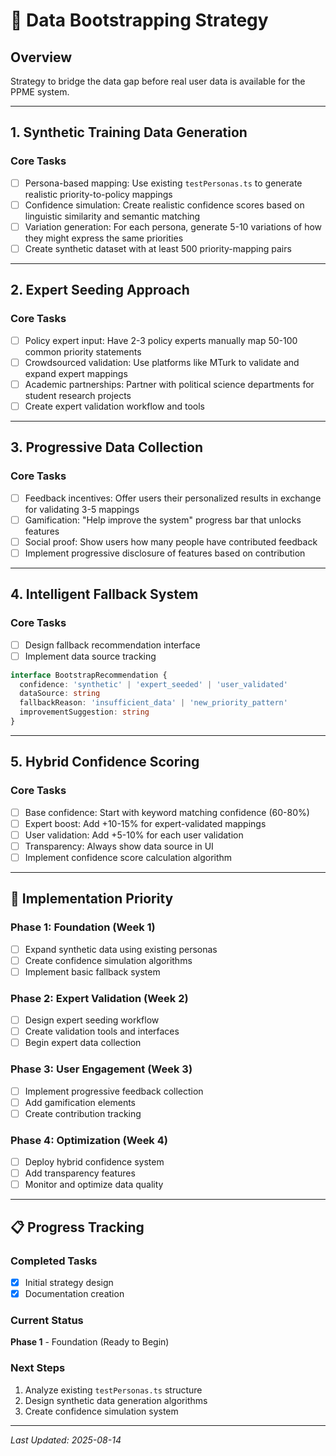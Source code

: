 # 🚀 Data Bootstrapping Strategy

## Overview

Strategy to bridge the data gap before real user data is available for the PPME system.

---

## 1. Synthetic Training Data Generation

### Core Tasks

- [ ] Persona-based mapping: Use existing `testPersonas.ts` to generate realistic priority-to-policy mappings
- [ ] Confidence simulation: Create realistic confidence scores based on linguistic similarity and semantic matching
- [ ] Variation generation: For each persona, generate 5-10 variations of how they might express the same priorities
- [ ] Create synthetic dataset with at least 500 priority-mapping pairs

---

## 2. Expert Seeding Approach

### Core Tasks

- [ ] Policy expert input: Have 2-3 policy experts manually map 50-100 common priority statements
- [ ] Crowdsourced validation: Use platforms like MTurk to validate and expand expert mappings
- [ ] Academic partnerships: Partner with political science departments for student research projects
- [ ] Create expert validation workflow and tools

---

## 3. Progressive Data Collection

### Core Tasks

- [ ] Feedback incentives: Offer users their personalized results in exchange for validating 3-5 mappings
- [ ] Gamification: "Help improve the system" progress bar that unlocks features
- [ ] Social proof: Show users how many people have contributed feedback
- [ ] Implement progressive disclosure of features based on contribution

---

## 4. Intelligent Fallback System

### Core Tasks

- [ ] Design fallback recommendation interface
- [ ] Implement data source tracking

```typescript
interface BootstrapRecommendation {
  confidence: 'synthetic' | 'expert_seeded' | 'user_validated'
  dataSource: string
  fallbackReason: 'insufficient_data' | 'new_priority_pattern'
  improvementSuggestion: string
}
```

---

## 5. Hybrid Confidence Scoring

### Core Tasks

- [ ] Base confidence: Start with keyword matching confidence (60-80%)
- [ ] Expert boost: Add +10-15% for expert-validated mappings
- [ ] User validation: Add +5-10% for each user validation
- [ ] Transparency: Always show data source in UI
- [ ] Implement confidence score calculation algorithm

---

## 🎯 Implementation Priority

### Phase 1: Foundation (Week 1)

- [ ] Expand synthetic data using existing personas
- [ ] Create confidence simulation algorithms
- [ ] Implement basic fallback system

### Phase 2: Expert Validation (Week 2)

- [ ] Design expert seeding workflow
- [ ] Create validation tools and interfaces
- [ ] Begin expert data collection

### Phase 3: User Engagement (Week 3)

- [ ] Implement progressive feedback collection
- [ ] Add gamification elements
- [ ] Create contribution tracking

### Phase 4: Optimization (Week 4)

- [ ] Deploy hybrid confidence system
- [ ] Add transparency features
- [ ] Monitor and optimize data quality

---

## 📋 Progress Tracking

### Completed Tasks

- [x] Initial strategy design
- [x] Documentation creation

### Current Status

**Phase 1** - Foundation (Ready to Begin)

### Next Steps

1. Analyze existing `testPersonas.ts` structure
2. Design synthetic data generation algorithms
3. Create confidence simulation system

---

_Last Updated: 2025-08-14_
